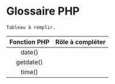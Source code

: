 # Glossaire PHP


`Tableau à remplir.`

| Fonction PHP | Rôle à compléter|
|:------------:|:---------------:|
|date()        |                 |
|getdate()     |                 |
|time()        |                 |
